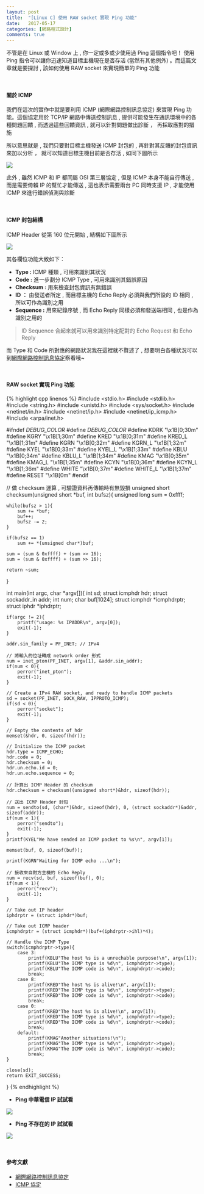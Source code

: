 ```yaml
---
layout: post
title:  "[Linux C] 使用 RAW socket 實現 Ping 功能"
date:   2017-05-17
categories: [網路程式設計]
comments: true
---
```


不管是在 Linux 或 Window 上 , 你一定或多或少使用過 Ping 這個指令吧！ 使用 Ping 指令可以讓你迅速知道目標主機現在是否存活 (當然有其他例外) 。而這篇文章就是要探討 , 該如何使用 RAW socket 來實現簡單的 Ping 功能

<br/>

#### 關於 ICMP

我們在這次的實作中就是要利用 ICMP (網際網路控制訊息協定) 來實現 Ping 功能。這個協定用於 TCP/IP 網路中傳送控制訊息 , 提供可能發生在通訊環境中的各種問題回饋 , 而透過這些回饋資訊 , 就可以針對問題做出診斷 ， 再採取應對的措施

所以意思就是 , 我們只要對目標主機發送 ICMP 封包的 , 再針對其反饋的封包資訊來加以分析 ， 就可以知道目標主機目前是否存活 , 如同下圖所示

![](https://i.imgur.com/DsTZz2L.png)

此外 , 雖然 ICMP 和 IP 都同屬 OSI 第三層協定 , 但是 ICMP 本身不能自行傳送 , 而是需要倚賴 IP 的幫忙才能傳送 , 這也表示需要兩台 PC 同時支援 IP , 才能使用 ICMP 來進行錯誤偵測與診斷

<br/>

#### ICMP 封包結構

ICMP Header 從第 160 位元開始 , 結構如下圖所示

![](https://i.imgur.com/f91xzsk.png)

其各欄位功能大致如下：

- <b>Type :</b> ICMP 種類 , 可用來識別其狀況
- <b>Code :</b> 進一步劃分 ICMP Type , 可用來識別其錯誤原因
- <b>Checksum :</b> 用來檢查封包資訊有無錯誤
- <b>ID ：</b> 由發送者所定 , 而目標主機的 Echo Reply 必須與我們所設的 ID 相同 , 所以可作為識別之用
- <b>Sequence :</b> 用來紀錄序號 , 而 Echo Reply 同樣必須和發送端相同 , 也是作為識別之用的

> ID Sequence 合起來就可以用來識別特定配對的 Echo Request 和 Echo Reply

而 Type 和 Code 所對應的網路狀況我在這裡就不贅述了 , 想要明白各種狀況可以到[網際網路控制訊息協定](https://zh.wikipedia.org/wiki/%E4%BA%92%E8%81%94%E7%BD%91%E6%8E%A7%E5%88%B6%E6%B6%88%E6%81%AF%E5%8D%8F%E8%AE%AE)察看哦~

<br/>

#### RAW socket 實現 Ping 功能

{% highlight cpp linenos %}
#include <stdio.h>
#include <stdlib.h>
#include <string.h>
#include <unistd.h>
#include <sys/socket.h>
#include <netinet/in.h>
#include <netinet/ip.h>
#include <netinet/ip_icmp.h>
#include <arpa/inet.h>

#ifndef _DEBUG_COLOR_
#define _DEBUG_COLOR_
    #define KDRK "\x1B[0;30m"
    #define KGRY "\x1B[1;30m"
    #define KRED "\x1B[0;31m"
    #define KRED_L "\x1B[1;31m"
    #define KGRN "\x1B[0;32m"
    #define KGRN_L "\x1B[1;32m"
    #define KYEL "\x1B[0;33m"
    #define KYEL_L "\x1B[1;33m"
    #define KBLU "\x1B[0;34m"
    #define KBLU_L "\x1B[1;34m"
    #define KMAG "\x1B[0;35m"
    #define KMAG_L "\x1B[1;35m"
    #define KCYN "\x1B[0;36m"
    #define KCYN_L "\x1B[1;36m"
    #define WHITE "\x1B[0;37m"
    #define WHITE_L "\x1B[1;37m"
    #define RESET "\x1B[0m"
#endif

// 做 checksum 運算 , 可驗證資料再傳輸時有無毀損
unsigned short checksum(unsigned short *buf, int bufsz){
	unsigned long sum = 0xffff;

	while(bufsz > 1){
		sum += *buf;
		buf++;
		bufsz -= 2;
	}

	if(bufsz == 1)
		sum += *(unsigned char*)buf;

	sum = (sum & 0xffff) + (sum >> 16);
	sum = (sum & 0xffff) + (sum >> 16);

	return ~sum;
}

int main(int argc, char *argv[]){
	int sd;
	struct icmphdr hdr;
	struct sockaddr_in addr;
	int num;
	char buf[1024];
	struct icmphdr *icmphdrptr;
	struct iphdr *iphdrptr;

	if(argc != 2){
		printf("usage: %s IPADDR\n", argv[0]);
		exit(-1);
	}

	addr.sin_family = PF_INET; // IPv4
    
	// 將輸入的位址轉成 network order 形式
	num = inet_pton(PF_INET, argv[1], &addr.sin_addr);
	if(num < 0){
		perror("inet_pton");
		exit(-1);
	}

	// Create a IPv4 RAW socket, and ready to handle ICMP packets
	sd = socket(PF_INET, SOCK_RAW, IPPROTO_ICMP);
	if(sd < 0){
		perror("socket");
		exit(-1);
	}

	// Empty the contents of hdr
	memset(&hdr, 0, sizeof(hdr));

	// Initialize the ICMP packet
	hdr.type = ICMP_ECHO;
	hdr.code = 0;
	hdr.checksum = 0;
	hdr.un.echo.id = 0;
	hdr.un.echo.sequence = 0;

	// 計算出 ICMP Header 的 checksum
	hdr.checksum = checksum((unsigned short*)&hdr, sizeof(hdr));

	// 送出 ICMP Header 封包
	num = sendto(sd, (char*)&hdr, sizeof(hdr), 0, (struct sockaddr*)&addr, sizeof(addr));
	if(num < 1){
		perror("sendto");
		exit(-1);
	}
	printf(KYEL"We have sended an ICMP packet to %s\n", argv[1]);

	memset(buf, 0, sizeof(buf));

	printf(KGRN"Waiting for ICMP echo ...\n");

	// 接收來自對方主機的 Echo Reply
	num = recv(sd, buf, sizeof(buf), 0);
	if(num < 1){
		perror("recv");
		exit(-1);
	}

	// Take out IP header
	iphdrptr = (struct iphdr*)buf;

	// Take out ICMP header
	icmphdrptr = (struct icmphdr*)(buf+(iphdrptr->ihl)*4);

	// Handle the ICMP Type
	switch(icmphdrptr->type){
		case 3:
			printf(KBLU"The host %s is a unrechable purpose!\n", argv[1]);
			printf(KBLU"The ICMP type is %d\n", icmphdrptr->type);
			printf(KBLU"The ICMP code is %d\n", icmphdrptr->code);
			break;
		case 8:
			printf(KRED"The host %s is alive!\n", argv[1]);
			printf(KRED"The ICMP type is %d\n", icmphdrptr->type);
			printf(KRED"The ICMP code is %d\n", icmphdrptr->code);
			break;
		case 0:
			printf(KRED"The host %s is alive!\n", argv[1]);
			printf(KRED"The ICMP type is %d\n", icmphdrptr->type);
			printf(KRED"The ICMP code is %d\n", icmphdrptr->code);
			break;
		default:
			printf(KMAG"Another situations!\n");
			printf(KMAG"The ICMP type is %d\n", icmphdrptr->type);
			printf(KMAG"The ICMP code is %d\n", icmphdrptr->code);
			break;
	}

	close(sd);
	return EXIT_SUCCESS;
}
{% endhighlight %}

- <b>Ping 中華電信 IP 試試看</b>

![](https://i.imgur.com/zTygDE8.png)

- <b>Ping 不存在的 IP 試試看</b>

![](https://i.imgur.com/bzQH62M.png)


<br/>

#### 參考文獻

- [網際網路控制訊息協定](https://zh.wikipedia.org/wiki/%E4%BA%92%E8%81%94%E7%BD%91%E6%8E%A7%E5%88%B6%E6%B6%88%E6%81%AF%E5%8D%8F%E8%AE%AE)
- [ICMP 協定](http://www.pcnet.idv.tw/pcnet/network/network_ip_icmp.htm)